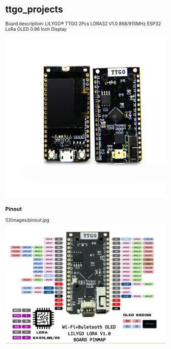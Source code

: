 # ttgo_projects

Board description: LILYGO® TTGO 2Pcs LORA32 V1.0 868/915MHz ESP32 LoRa OLED 0.96 Inch Display

![Board Image](images/ttgo_board.jpg?raw=true "LILYGO® TTGO v1.0")

### Pinout

![](images/pinout.jpg
![Board pinout](images/pinout.jpg?raw=true "LILYGO® TTGO v1.0 Pinout")